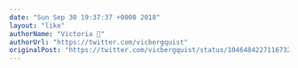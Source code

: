 ```yaml
---
date: "Sun Sep 30 19:37:37 +0000 2018"
layout: "like"
authorName: "Victoria 🦄"
authorUrl: "https://twitter.com/vicbergquist"
originalPost: "https://twitter.com/vicbergquist/status/1046484227116732420"
---
```

